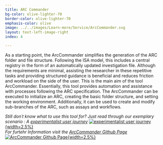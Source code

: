 ```yaml
---
title: ARC Commander
bg-color: olive-lighter-70
border-color: olive-lighter-70
emphasis-color: olive
image: ../../images/Learn-more/Service/ArcCommander.svg
layout: text-left-image-right 
index: 4

---
```


As a starting point, the ArcCommander simplifies the generation of the ARC folder and file structure. Following the ISA model, this includes a central registry in the form of an automatically updated investigation file. 
Although the requirements are minimal, assisting the researcher in these repetitive tasks and providing structured guidance is beneficial and reduces friction and workload on the side of the user. This is the main aim of the tool ArcCommander. Essentially, this tool provides automation and assistance with processes following the ARC specification. The ArcCommander can be executed to initialize an ARC, creating the basic folder structure, and setting the working environment. Additionally, it can be used to create and modify sub-branches of the ARC, such as assays and workflows.
  
*Still don´t know what to use this tool for? Just read through our exemplary scenario : A [experimentalist user journey](https://github.com/nfdi4plants/arcCommander/wiki/Exemplary-scenario-%E2%80%93-Experimentalist-user-journey)* [![experimentalist user journey](../../images/Emojis/Github-black.svg "Templates"){width=2.5%}](https://github.com/nfdi4plants/arcCommander/wiki/Exemplary-scenario-%E2%80%93-Experimentalist-user-journey)  
*For furtehr Information visit the [ArcCommander Github Page](https://github.com/nfdi4plants/ArcCommander)* [![ArcCommander Github Page](../../images/Emojis/Github-black.svg "Templates"){width=2.5%}](https://github.com/nfdi4plants/ArcCommander) 